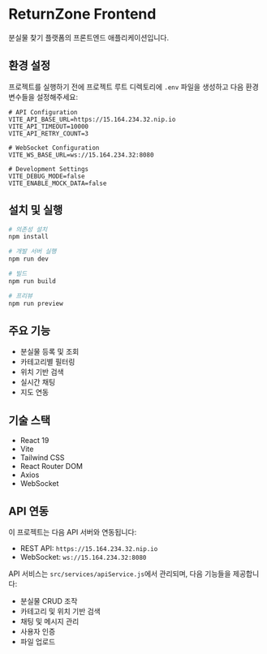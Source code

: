 # ReturnZone Frontend

분실물 찾기 플랫폼의 프론트엔드 애플리케이션입니다.

## 환경 설정

프로젝트를 실행하기 전에 프로젝트 루트 디렉토리에 `.env` 파일을 생성하고 다음 환경변수들을 설정해주세요:

```env
# API Configuration
VITE_API_BASE_URL=https://15.164.234.32.nip.io
VITE_API_TIMEOUT=10000
VITE_API_RETRY_COUNT=3

# WebSocket Configuration
VITE_WS_BASE_URL=ws://15.164.234.32:8080

# Development Settings
VITE_DEBUG_MODE=false
VITE_ENABLE_MOCK_DATA=false
```

## 설치 및 실행

```bash
# 의존성 설치
npm install

# 개발 서버 실행
npm run dev

# 빌드
npm run build

# 프리뷰
npm run preview
```

## 주요 기능

- 분실물 등록 및 조회
- 카테고리별 필터링
- 위치 기반 검색
- 실시간 채팅
- 지도 연동

## 기술 스택

- React 19
- Vite
- Tailwind CSS
- React Router DOM
- Axios
- WebSocket

## API 연동

이 프로젝트는 다음 API 서버와 연동됩니다:

- REST API: `https://15.164.234.32.nip.io`
- WebSocket: `ws://15.164.234.32:8080`

API 서비스는 `src/services/apiService.js`에서 관리되며, 다음 기능들을 제공합니다:

- 분실물 CRUD 조작
- 카테고리 및 위치 기반 검색
- 채팅 및 메시지 관리
- 사용자 인증
- 파일 업로드
